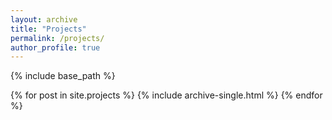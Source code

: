 ```yaml
---
layout: archive
title: "Projects"
permalink: /projects/
author_profile: true
---
```



{% include base_path %}

{% for post in site.projects %}
  {% include archive-single.html %}
{% endfor %} 

